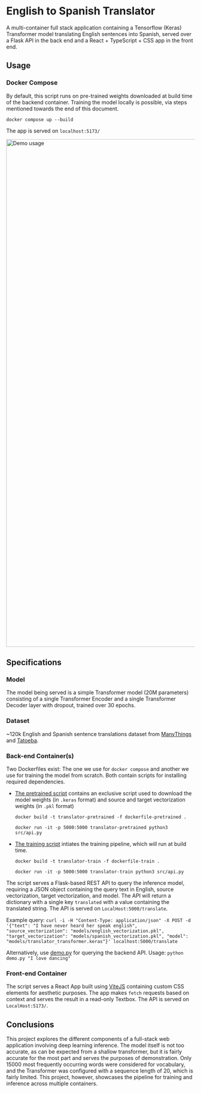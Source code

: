# English to Spanish Translator
A multi-container full stack application containing a Tensorflow (Keras) Transformer model translating English sentences into Spanish, served over a Flask API in the back end and a React + TypeScript + CSS app in the front end.

## Usage

### Docker Compose
By default, this script runs on pre-trained weights downloaded at build time of the backend container. Training the model locally is possible, via steps mentioned towards the end of this document.

`docker compose up --build`

The app is served on `localhost:5173/`

<img width="1354" alt="Demo usage" src="https://github.com/suprateembanerjee/English-Spanish-Translator/assets/26841866/802fce11-4bb0-452f-93cc-0108eb3525aa">

## Specifications

### Model
The model being served is a simple Transformer model (20M parameters) consisting of a single Transformer Encoder and a single Transformer Decoder layer with dropout, trained over 30 epochs.
### Dataset
~120k English and Spanish sentence translations dataset from [ManyThings](www.manythings.org/anki) and [Tatoeba](tatoeba.org).
### Back-end Container(s)
Two Dockerfiles exist: The one we use for `docker compose` and another we use for training the model from scratch. Both contain scripts for installing required dependencies. 

- [The pretrained script](./backend/Dockerfile_pretrained) contains an exclusive script used to download the model weights (in `.keras` format) and source and target vectorization weights (in `.pkl` format)

  `docker build -t translator-pretrained -f dockerfile-pretrained .`

  `docker run -it -p 5000:5000 translator-pretrained python3 src/api.py`

- [The training script](./backend/Dockerfile_train) intiates the training pipeline, which will run at build time.
  
  `docker build -t translator-train -f dockerfile-train .`

  `docker run -it -p 5000:5000 translator-train python3 src/api.py`

The script serves a Flask-based REST API to query the inference model, requiring a JSON object containing the query text in English, source vectorization, target vectorization, and model. The API will return a dictionary with a single key `translated` with a value containing the translated string. The API is served on `LocalHost:5000/translate`.

Example query: `curl -i -H "Content-Type: application/json" -X POST -d '{"text": "I have never heard her speak english", "source_vectorization": "models/english_vectorization.pkl", "target_vectorization": "models/spanish_vectorization.pkl", "model": "models/translator_transformer.keras"}' localhost:5000/translate`

Alternatively, use [demo.py](./backend/demo.py) for querying the backend API. Usage: `python demo.py "I love dancing"`

### Front-end Container
The script serves a React App built using [ViteJS](https://vitejs.dev) containing custom CSS elements for aesthetic purposes. The app makes `fetch` requests based on context and serves the result in a read-only Textbox. The API is served on `LocalHost:5173/`.


## Conclusions

This project explores the different components of a full-stack web application involving deep learning inference. The model itself is not too accurate, as can be expected from a shallow transformer, but it is fairly accurate for the most part and serves the purposes of demonstration. Only 15000 most frequently occurring words were considered for vocabulary, and the Transformer was configured with a sequence length of 20, which is fairly limited. This project, however, showcases the pipeline for training and inference across multiple containers.
